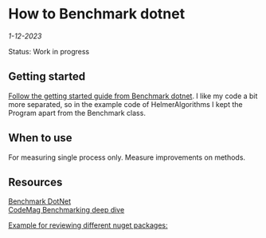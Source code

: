 # How to Benchmark dotnet
*1-12-2023*

Status: Work in progress  

## Getting started

[Follow the getting started guide from Benchmark dotnet](https://benchmarkdotnet.org/articles/guides/getting-started.html). I like my code a bit more separated, so in the example code of HelmerAlgorithms I kept the Program apart from the Benchmark class. 

## When to use

For measuring single process only.
Measure improvements on methods.

## Resources

[Benchmark DotNet](https://benchmarkdotnet.org/)  
[CodeMag Benchmarking deep dive](https://www.codemag.com/Article/2209061/Benchmarking-.NET-6-Applications-Using-BenchmarkDotNet-A-Deep-Dive)  


[Example for reviewing different nuget packages:](https://github.com/dotnet/BenchmarkDotNet/blob/master/samples/BenchmarkDotNet.Samples/IntroNuGet.cs)